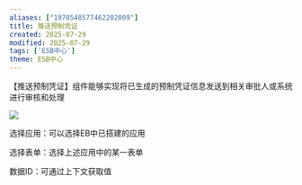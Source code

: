 ```yaml
---
aliases: ["1970548577462202009"]
title: 推送预制凭证
created: 2025-07-29
modified: 2025-07-29
tags: ['ESB中心']
theme: ESB中心
---
```


【推送预制凭证】组件能够实现将已生成的预制凭证信息发送到相关审批人或系统进行审核和处理

![](https://myhelpdoc.oss-cn-heyuan.aliyuncs.com/mdimages/e98f4f4dc52eda3f49e42a82cd569976.jpg)

选择应用：可以选择EB中已搭建的应用

选择表单：选择上述应用中的某一表单

数据ID：可通过上下文获取值

